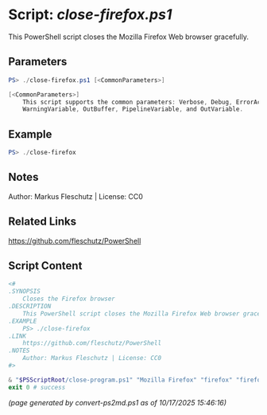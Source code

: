 Script: *close-firefox.ps1*
========================

This PowerShell script closes the Mozilla Firefox Web browser gracefully.

Parameters
----------
```powershell
PS> ./close-firefox.ps1 [<CommonParameters>]

[<CommonParameters>]
    This script supports the common parameters: Verbose, Debug, ErrorAction, ErrorVariable, WarningAction, 
    WarningVariable, OutBuffer, PipelineVariable, and OutVariable.
```

Example
-------
```powershell
PS> ./close-firefox

```

Notes
-----
Author: Markus Fleschutz | License: CC0

Related Links
-------------
https://github.com/fleschutz/PowerShell

Script Content
--------------
```powershell
<#
.SYNOPSIS
	Closes the Firefox browser 
.DESCRIPTION
	This PowerShell script closes the Mozilla Firefox Web browser gracefully.
.EXAMPLE
	PS> ./close-firefox
.LINK
	https://github.com/fleschutz/PowerShell
.NOTES
	Author: Markus Fleschutz | License: CC0
#>

& "$PSScriptRoot/close-program.ps1" "Mozilla Firefox" "firefox" "firefox"
exit 0 # success
```

*(page generated by convert-ps2md.ps1 as of 10/17/2025 15:46:16)*
